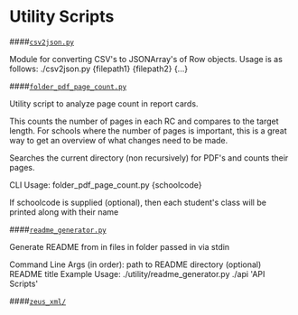 Utility Scripts
===

####[`csv2json.py`](./csv2json.py)

Module for converting CSV's to JSONArray's of Row objects.
Usage is as follows:
./csv2json.py {filepath1} {filepath2} {...}


####[`folder_pdf_page_count.py`](./folder_pdf_page_count.py)

Utility script to analyze page count in report cards.

This counts the number of pages in each RC and compares to the target length.
For schools where the number of pages is important, this is a great way to
get an overview of what changes need to be made.

Searches the current directory (non recursively) for PDF's and counts their
pages.

CLI Usage:
folder_pdf_page_count.py {schoolcode}

If schoolcode is supplied (optional), then each student's class will be printed
along with their name


####[`readme_generator.py`](./readme_generator.py)

Generate README from in files in folder passed in via stdin

Command Line Args (in order):
    path to README directory
    (optional) README title
Example Usage:
./utility/readme_generator.py ./api 'API Scripts'


####[`zeus_xml/`](./zeus_xml)
